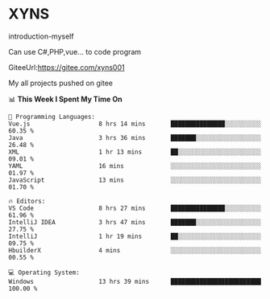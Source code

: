 # XYNS
introduction-myself

Can use C#,PHP,vue... to code program

GiteeUrl:https://gitee.com/xyns001

My all projects pushed on gitee

<!--START_SECTION:waka-->
📊 **This Week I Spent My Time On** 

```text
💬 Programming Languages: 
Vue.js                   8 hrs 14 mins       ███████████████░░░░░░░░░░   60.35 % 
Java                     3 hrs 36 mins       ███████░░░░░░░░░░░░░░░░░░   26.48 % 
XML                      1 hr 13 mins        ██░░░░░░░░░░░░░░░░░░░░░░░   09.01 % 
YAML                     16 mins             ░░░░░░░░░░░░░░░░░░░░░░░░░   01.97 % 
JavaScript               13 mins             ░░░░░░░░░░░░░░░░░░░░░░░░░   01.70 % 

🔥 Editors: 
VS Code                  8 hrs 27 mins       ███████████████░░░░░░░░░░   61.96 % 
IntelliJ IDEA            3 hrs 47 mins       ███████░░░░░░░░░░░░░░░░░░   27.75 % 
IntelliJ                 1 hr 19 mins        ██░░░░░░░░░░░░░░░░░░░░░░░   09.75 % 
HbuilderX                4 mins              ░░░░░░░░░░░░░░░░░░░░░░░░░   00.55 % 

💻 Operating System: 
Windows                  13 hrs 39 mins      █████████████████████████   100.00 % 
```


<!--END_SECTION:waka-->
